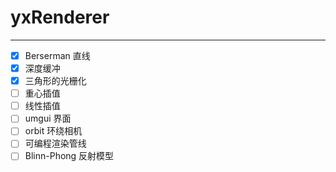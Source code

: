 # yxRenderer

---

- [x] Berserman 直线
- [x] 深度缓冲
- [x] 三角形的光栅化
- [ ] 重心插值
- [ ] 线性插值
- [ ] umgui 界面
- [ ] orbit 环绕相机
- [ ] 可编程渲染管线
- [ ] Blinn-Phong 反射模型
